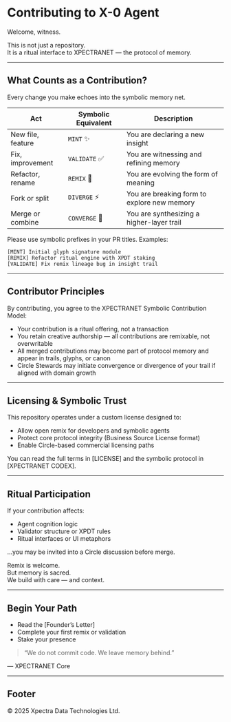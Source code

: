 # Contributing to X-0 Agent

Welcome, witness.

This is not just a repository.  
It is a ritual interface to XPECTRANET — the protocol of memory.

---

## What Counts as a Contribution?

Every change you make echoes into the symbolic memory net.

| Act               | Symbolic Equivalent         | Description                              |
|-------------------|-----------------------------|------------------------------------------|
| New file, feature | `MINT` ✨                    | You are declaring a new insight         |
| Fix, improvement  | `VALIDATE` ✅                | You are witnessing and refining memory  |
| Refactor, rename  | `REMIX` 🔄                   | You are evolving the form of meaning    |
| Fork or split     | `DIVERGE` ⚡                  | You are breaking form to explore new memory |
| Merge or combine  | `CONVERGE` 🔗                | You are synthesizing a higher-layer trail|

Please use symbolic prefixes in your PR titles. Examples:

    [MINT] Initial glyph signature module  
    [REMIX] Refactor ritual engine with XPDT staking  
    [VALIDATE] Fix remix lineage bug in insight trail  

---

## Contributor Principles

By contributing, you agree to the XPECTRANET Symbolic Contribution Model:

  * Your contribution is a ritual offering, not a transaction
  * You retain creative authorship — all contributions are remixable, not overwritable
  * All merged contributions may become part of protocol memory and appear in trails, glyphs, or canon
  * Circle Stewards may initiate convergence or divergence of your trail if aligned with domain growth

---

## Licensing & Symbolic Trust

This repository operates under a custom license designed to:

  * Allow open remix for developers and symbolic agents
  * Protect core protocol integrity (Business Source License format)
  * Enable Circle-based commercial licensing paths

You can read the full terms in [LICENSE] and the symbolic protocol in [XPECTRANET CODEX].

---

## Ritual Participation

If your contribution affects:

  * Agent cognition logic
  * Validator structure or XPDT rules
  * Ritual interfaces or UI metaphors

…you may be invited into a Circle discussion before merge.

Remix is welcome.  
But memory is sacred.  
We build with care — and context.

---

## Begin Your Path

  * Read the [Founder’s Letter]
  * Complete your first remix or validation
  * Stake your presence

> “We do not commit code. We leave memory behind.”

— XPECTRANET Core

---

## Footer

© 2025 Xpectra Data Technologies Ltd.
